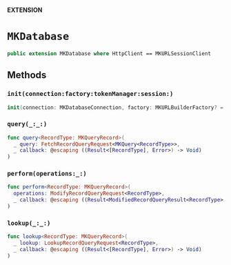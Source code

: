 **EXTENSION**

# `MKDatabase`
```swift
public extension MKDatabase where HttpClient == MKURLSessionClient
```

## Methods
### `init(connection:factory:tokenManager:session:)`

```swift
init(connection: MKDatabaseConnection, factory: MKURLBuilderFactory? = nil, tokenManager: MKTokenManagerProtocol? = nil, session: URLSession? = nil)
```

### `query(_:_:)`

```swift
func query<RecordType: MKQueryRecord>(
  _ query: FetchRecordQueryRequest<MKQuery<RecordType>>,
  _ callback: @escaping ((Result<[RecordType], Error>) -> Void)
)
```

### `perform(operations:_:)`

```swift
func perform<RecordType: MKQueryRecord>(
  operations: ModifyRecordQueryRequest<RecordType>,
  _ callback: @escaping ((Result<ModifiedRecordQueryResult<RecordType>, Error>) -> Void)
)
```

### `lookup(_:_:)`

```swift
func lookup<RecordType: MKQueryRecord>(
  _ lookup: LookupRecordQueryRequest<RecordType>,
  _ callback: @escaping ((Result<[RecordType], Error>) -> Void)
)
```
